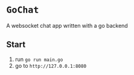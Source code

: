 # `GoChat`

A websocket chat app written with a go backend

## Start
1. run `go run main.go`
2. go to `http://127.0.0.1:8080`